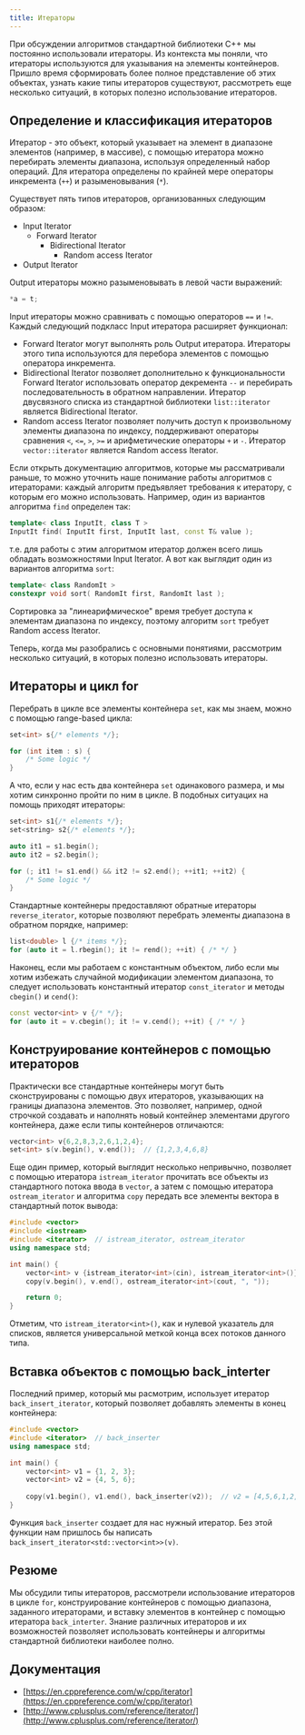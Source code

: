 ```yaml
---
title: Итераторы
---
```


При обсуждении алгоритмов стандартной библиотеки C++ мы постоянно использовали итераторы. Из контекста мы поняли, что итераторы используются для указывания на элементы контейнеров. Пришло время сформировать более полное представление об этих объектах, узнать какие типы итераторов существуют, рассмотреть еще несколько ситуаций, в которых полезно использование итераторов.

## Определение и классификация итераторов

Итератор - это объект, который указывает на элемент в диапазоне элементов (например, в массиве), с помощью итератора можно перебирать элементы диапазона, используя определенный набор операций. Для итератора определены по крайней мере операторы инкремента (`++`) и разыменовывания (`*`).

Существует пять типов итераторов, организованных следующим образом:

* Input Iterator
  * Forward Iterator
    * Bidirectional Iterator
      * Random access Iterator
* Output Iterator

Output итераторы можно разыменовывать в левой части выражений:

```cpp
*a = t;
```

Input итераторы можно сравнивать с помощью операторов `==` и `!=`. Каждый следующий подкласс Input итератора расширяет функционал:

* Forward Iterator могут выполнять роль Output итератора. Итераторы этого типа используются для перебора элементов с помощью оператора инкремента.
* Bidirectional Iterator позволяет дополнительно к функциональности Forward Iterator использовать оператор декремента `--` и перебирать последовательность в обратном направлении. Итератор двусвязного списка из стандартной библиотеки `list::iterator` является Bidirectional Iterator.
* Random access Iterator позволяет получить доступ к произвольному элементы диапазона по индексу, поддерживают операторы сравнения `<`, `<=`, `>`, `>=` и арифметические операторы `+` и `-`. Итератор `vector::iterator` является Random access Iterator.

Если открыть документацию алгоритмов, которые мы рассматривали раньше, то можно уточнить наше понимание работы алгоритмов с итераторами: каждый алгоритм предъявляет требования к итератору, с которым его можно использовать. Например, один из вариантов алгоритма `find` определен так:

```cpp
template< class InputIt, class T >
InputIt find( InputIt first, InputIt last, const T& value );
```

т.е. для работы с этим алгоритмом итератор должен всего лишь обладать возможностями Input Iterator. А вот как выглядит один из вариантов алгоритма `sort`:

```cpp
template< class RandomIt >
constexpr void sort( RandomIt first, RandomIt last );
```

Сортировка за "линеарифмическое" время требует доступа к элементам диапазона по индексу, поэтому алгоритм `sort` требует Random access Iterator.

Теперь, когда мы разобрались с основными понятиями, рассмотрим несколько ситуаций, в которых полезно использовать итераторы.

## Итераторы и цикл for

Перебрать в цикле все элементы контейнера `set`, как мы знаем, можно с помощью range-based цикла:

```cpp
set<int> s{/* elements */};

for (int item : s) {
    /* Some logic */
}
```

А что, если у нас есть два контейнера `set` одинакового размера, и мы хотим синхронно пройти по ним в цикле. В подобных ситуацих на помощь приходят итераторы:

```cpp
set<int> s1{/* elements */};
set<string> s2{/* elements */};

auto it1 = s1.begin();
auto it2 = s2.begin();

for (; it1 != s1.end() && it2 != s2.end(); ++it1; ++it2) {
    /* Some logic */
}
```

Стандартные контейнеры предоставляют обратные итераторы `reverse_iterator`, которые позволяют перебрать элементы диапазона в обратном порядке, например:

```cpp
list<double> l {/* items */};
for (auto it = l.rbegin(); it != rend(); ++it) { /* */ }
```

Наконец, если мы работаем с константным объектом, либо если мы хотим избежать случайной модификации элементом диапазона, то следует использовать константный итератор `const_iterator` и методы `cbegin()` и `cend()`:

```cpp
const vector<int> v {/* */};
for (auto it = v.cbegin(); it != v.cend(); ++it) { /* */ }
```

## Конструирование контейнеров с помощью итераторов

Практически все стандартные контейнеры могут быть сконструированы с помощью двух итераторов, указывающих на границы диапазона элементов. Это позволяет, например, одной строчкой создавать и наполнять новый контейнер элементами другого контейнера, даже если типы контейнеров отличаются:

```cpp
vector<int> v{6,2,8,3,2,6,1,2,4};
set<int> s(v.begin(), v.end());  // {1,2,3,4,6,8}
```

Еще один пример, который выглядит несколько непривычно, позволяет с помощью итератора `istream_iterator` прочитать все объекты из стандартного потока ввода в `vector`, а затем с помощью итератора `ostream_iterator` и алгоритма `copy` передать все элементы вектора в стандартный поток вывода:

```cpp
#include <vector>
#include <iostream>
#include <iterator>  // istream_iterator, ostream_iterator
using namespace std;

int main() {
    vector<int> v {istream_iterator<int>(cin), istream_iterator<int>()};
    copy(v.begin(), v.end(), ostream_iterator<int>(cout, ", "));

    return 0;
}
```

Отметим, что `istream_iterator<int>()`, как и нулевой указатель для списков, является универсальной меткой конца всех потоков данного типа.

## Вставка объектов с помощью back_interter

Последний пример, который мы расмотрим, использует итератор `back_insert_iterator`, который позволяет добавлять элементы в конец контейнера:

```cpp
#include <vector>
#include <iterator>  // back_inserter
using namespace std;

int main() {
    vector<int> v1 = {1, 2, 3};
    vector<int> v2 = {4, 5, 6};
  
    copy(v1.begin(), v1.end(), back_inserter(v2));  // v2 = [4,5,6,1,2,3]
}
```

Функция `back_inserter` создает для нас нужный итератор. Без этой функции нам пришлось бы написать `back_insert_iterator<std::vector<int>>(v)`.

## Резюме

Мы обсудили типы итераторов, рассмотрели использование итераторов в цикле `for`, конструирование контейнеров с помощью диапазона, заданного итераторами, и вставку элементов в контейнер с помощью итератора `back_interter`. Знание различных итераторов и их возможностей позволяет использовать контейнеры и алгоритмы стандартной библиотеки наиболее полно.

## Документация

* [https://en.cppreference.com/w/cpp/iterator](https://en.cppreference.com/w/cpp/iterator)
* [http://www.cplusplus.com/reference/iterator/](http://www.cplusplus.com/reference/iterator/)